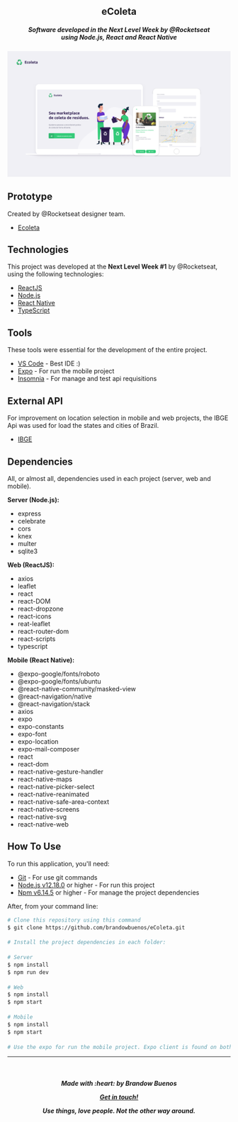 <h2 align="center">
  eColeta
</h2>
<h5 align="center">
  Software developed in the Next Level Week by @Rocketseat <br/> using Node.js, React and React Native
</h4>

![](screenshot/ecoleta.png)

## Prototype

Created by @Rocketseat designer team.

- [Ecoleta](https://www.figma.com/file/1SxgOMojOB2zYT0Mdk28lB/?viewer=1&node-id=)

## Technologies

This project was developed at the **Next Level Week #1** by @Rocketseat, using the following technologies:

- [ReactJS](https://reactjs.org/)
- [Node.js](nodejs)
- [React Native](https://reactnative.dev/)
- [TypeScript](https://www.typescriptlang.org/)

## Tools

These tools were essential for the development of the entire project.

- [VS Code][vc] - Best IDE :)
- [Expo](https://expo.io/) - For run the mobile project
- [Insomnia](https://insomnia.rest/) - For manage and test api requisitions

## External API

For improvement on location selection in mobile and web projects, the IBGE Api was used for load the states and cities of Brazil.

- [IBGE](https://servicodados.ibge.gov.br/api/docs/localidades)

## Dependencies

All, or almost all, dependencies used in each project (server, web and mobile).

**Server (Node.js):**

- express
- celebrate
- cors
- knex
- multer
- sqlite3
  <br/>

**Web (ReactJS):**

- axios
- leaflet
- react
- react-DOM
- react-dropzone
- react-icons
- reat-leaflet
- react-router-dom
- react-scripts
- typescript
  <br/>

**Mobile (React Native):**

- @expo-google/fonts/roboto
- @expo-google/fonts/ubuntu
- @react-native-community/masked-view
- @react-navigation/native
- @react-navigation/stack
- axios
- expo
- expo-constants
- expo-font
- expo-location
- expo-mail-composer
- react
- react-dom
- react-native-gesture-handler
- react-native-maps
- react-native-picker-select
- react-native-reanimated
- react-native-safe-area-context
- react-native-screens
- react-native-svg
- react-native-web

## How To Use

To run this application, you'll need:

- [Git](https://git-scm.com) - For use git commands
- [Node.js v12.18.0][nodejs] or higher - For run this project
- [Npm v6.14.5](https://www.npmjs.com/) or higher - For manage the project dependencies

[nodejs]: https://nodejs.org/
[vc]: https://code.visualstudio.com/

After, from your command line:

```bash
# Clone this repository using this command
$ git clone https://github.com/brandowbuenos/eColeta.git

# Install the project dependencies in each folder:

# Server
$ npm install
$ npm run dev

# Web
$ npm install
$ npm start

# Mobile
$ npm install
$ npm start

# Use the expo for run the mobile project. Expo client is found on both Google Play and App store.
```

---

<br />
<h5 align="center">
Made with :heart: by Brandow Buenos

[Get in touch!](https://www.linkedin.com/in/brandowbuenos/)

Use things, love people. Not the other way around.</h5>


